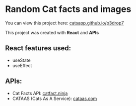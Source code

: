 # Random Cat facts and images

You can view this project here: [catsapp.github.io/p3drop7](http://catsapp.github.io/p3drop7)

This project was created with **React** and **APIs**

## React features used:

- useState
- useEffect

## APIs:

- Cat Facts API: [catfact.ninja](https://catfact.ninja/)
- CATAAS (Cats As A Service): [cataas.com](https://cataas.com/)